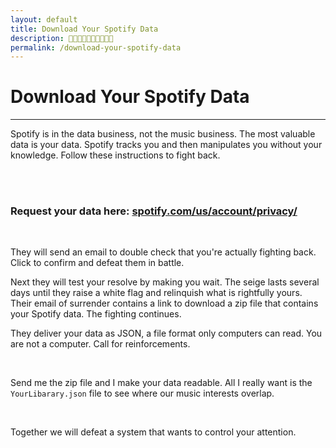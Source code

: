 ```yaml
---
layout: default
title: Download Your Spotify Data
description: 🎹🎹🎹🎹🎹🎹🎹🎹🎹🎹
permalink: /download-your-spotify-data
---
```


# Download Your Spotify Data

<hr class="red">

Spotify is in the data business, not the music business. The most valuable data is your data. Spotify tracks you and then manipulates you without your knowledge. Follow these instructions to fight back.


<br><br>

### Request your data here: [spotify.com/us/account/privacy/](https://www.spotify.com/us/account/privacy?utm_source=kevando+up+in+this+motherfucker)

<br>

They will send an email to double check that you're actually fighting back. Click to confirm and defeat them in battle.

Next they will test your resolve by making you wait. The seige lasts several days until they raise a white flag and relinquish what is rightfully yours. Their email of surrender contains a link to download a zip file that contains your Spotify data. The fighting continues.

They deliver your data as JSON, a file format only computers can read. You are not a computer. Call for reinforcements. 

<br>

Send me the zip file and I make your data readable. All I really want is the `YourLibarary.json` file to see where our music interests overlap.

<br> 

Together we will defeat a system that wants to control your attention. 
